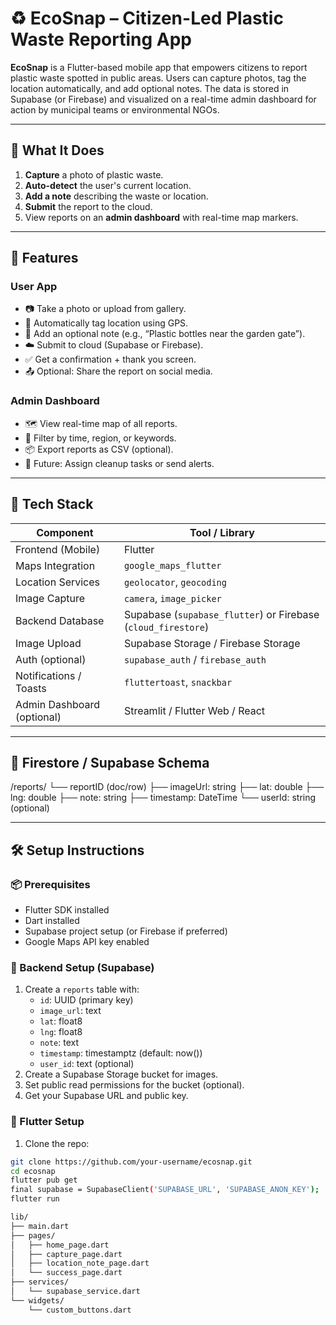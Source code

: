 # ♻️ EcoSnap – Citizen-Led Plastic Waste Reporting App

**EcoSnap** is a Flutter-based mobile app that empowers citizens to report plastic waste spotted in public areas. Users can capture photos, tag the location automatically, and add optional notes. The data is stored in Supabase (or Firebase) and visualized on a real-time admin dashboard for action by municipal teams or environmental NGOs.

---

## 📸 What It Does

1. **Capture** a photo of plastic waste.
2. **Auto-detect** the user's current location.
3. **Add a note** describing the waste or location.
4. **Submit** the report to the cloud.
5. View reports on an **admin dashboard** with real-time map markers.

---

## 🌟 Features

### User App
- 📷 Take a photo or upload from gallery.
- 📍 Automatically tag location using GPS.
- 📝 Add an optional note (e.g., “Plastic bottles near the garden gate”).
- ☁️ Submit to cloud (Supabase or Firebase).
- ✅ Get a confirmation + thank you screen.
- 📤 Optional: Share the report on social media.

### Admin Dashboard
- 🗺️ View real-time map of all reports.
- 🧾 Filter by time, region, or keywords.
- 📦 Export reports as CSV (optional).
- 🚨 Future: Assign cleanup tasks or send alerts.

---

## 🔧 Tech Stack

| Component                | Tool / Library               |
|--------------------------|------------------------------|
| Frontend (Mobile)        | Flutter                      |
| Maps Integration         | `google_maps_flutter`        |
| Location Services        | `geolocator`, `geocoding`    |
| Image Capture            | `camera`, `image_picker`     |
| Backend Database         | Supabase (`supabase_flutter`) or Firebase (`cloud_firestore`) |
| Image Upload             | Supabase Storage / Firebase Storage |
| Auth (optional)          | `supabase_auth` / `firebase_auth` |
| Notifications / Toasts   | `fluttertoast`, `snackbar`   |
| Admin Dashboard (optional) | Streamlit / Flutter Web / React |

---

## 🧠 Firestore / Supabase Schema

   /reports/
   └── reportID (doc/row)
   ├── imageUrl: string
   ├── lat: double
   ├── lng: double
   ├── note: string
   ├── timestamp: DateTime
   └── userId: string (optional)


---

## 🛠️ Setup Instructions

### 📦 Prerequisites
- Flutter SDK installed
- Dart installed
- Supabase project setup (or Firebase if preferred)
- Google Maps API key enabled

### 🔌 Backend Setup (Supabase)
1. Create a `reports` table with:
   - `id`: UUID (primary key)
   - `image_url`: text
   - `lat`: float8
   - `lng`: float8
   - `note`: text
   - `timestamp`: timestamptz (default: now())
   - `user_id`: text (optional)
2. Create a Supabase Storage bucket for images.
3. Set public read permissions for the bucket (optional).
4. Get your Supabase URL and public key.

### 🧱 Flutter Setup

1. Clone the repo:
```bash
git clone https://github.com/your-username/ecosnap.git
cd ecosnap
flutter pub get
final supabase = SupabaseClient('SUPABASE_URL', 'SUPABASE_ANON_KEY');
flutter run

lib/
├── main.dart
├── pages/
│   ├── home_page.dart
│   ├── capture_page.dart
│   ├── location_note_page.dart
│   └── success_page.dart
├── services/
│   └── supabase_service.dart
└── widgets/
    └── custom_buttons.dart
